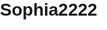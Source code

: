 # Sophia2222
<!DOCTYPE html>
<html>
<head>
    <meta charset="UTF-8">
    <title>Coritiba Futebol Clube</title>
    <style>
        body {
            font-family: Arial, sans-serif;
            margin: 0;
            padding: 0;
        }
        
        header {
            background-color: #003366;
            color: #FFF;
            padding: 20px;
            text-align: center;
        }
        
        h1 {
            margin: 0;
        }
        
        nav {
            background-color: #EFEFEF;
            padding: 10px;
        }
        
        nav ul {
            list-style-type: none;
            margin: 0;
            padding: 0;
        }
        
        nav ul li {
            display: inline;
            margin-right: 10px;
        }
        
        nav ul li a {
            color: #000;
            text-decoration: none;
            padding: 5px;
        }
        
        nav ul li a:hover {
            background-color: ##EFEFEF;
            color: #FFF;
        }
        
        section {
            padding: 20px;
        }
        
        footer {
            background-color: ##003366;
            color: #FFF;
            padding: 20px;
            text-align: center;
        }
    </style>
</head>
<body>
    <header>
        <h1>Coritiba Futebol Clube</h1>
    </header>
    <nav>
        <ul>
            <li><a href="#">Início</a></li>
            <li><a href="#">História</a></li>
            <li><a href="#">Elenco</a></li>
            <li><a href="#">Títulos</a></li>
            <li><a href="#">Contato</a></li>
        </ul>
    </nav>
    <section>
        <h2>Início</h2>
        <p>Bem-vindo ao fã clube oficial do Coritiba Futebol Clube!</p>
        <p>Esta é apenas uma demonstração básica de um site sobre o clube.</p>
    </section>
    <footer>
        
    </footer>
</body>
</html>
<!DOCTYPE html>
<html>
<head>
  <title>Coritiba Futebol Clube - Títulos</title>
</head>
<body>
  <h1>Títulos conquistados pelo Coritiba Futebol Clube</h1>
  <ul>
    <li>O coxa tem 39 titulos estaduais</li>
    <li>O coxa foi campeão da serie B do brasileirão nos anos de 2007-2010</li>
    <li>o coxa foi vice campeão da copa do brasil nos anos de 2011-2012</li>
    <li> E o mais icônico, o titulo brasileiro que foi conquistado em 31 de julho de 1985 </li>
    <li>...</li>
    <li>...</li>
  </ul>
</body>
</html>
<!DOCTYPE html>
<html>
<head>
  <title>Coritiba Futebol Clube - História</title>
</head>
<body>
  <h1>História do Coritiba Futebol Clube</h1>
  <p>O Coritiba Foot Ball Club é um dos clubes mais antigos e tradicionais do futebol brasileiro. Foi fundado em 1909 na cidade de Curitiba, no estado do Paraná. A história do clube é marcada por momentos de sucesso e também por períodos de dificuldades.</p>
  <p>O estádio do Coritiba é o Estádio Couto Pereira, localizado na cidade de Curitiba. Inaugurado em 1932, o Couto Pereira é um dos estádios mais tradicionais do futebol brasileiro e já foi palco de importantes jogos ao longo dos anos.Apesar de seus momentos de glória, o Coritiba também enfrentou períodos difíceis ao longo de sua história. O clube já passou por rebaixamentos para a segunda divisão do Campeonato Brasileiro e teve que se reestruturar para retornar à elite do futebol nacional.</p>
  <p>Em suma, o Coritiba Foot Ball Club é um clube de tradição e história no futebol brasileiro. Com importantes títulos em seu currículo e uma base sólida de torcedores, o clube continua em busca de novas conquistas e de fortalecer sua posição no cenário nacional.</p>
  <p>Nos últimos anos, o Coritiba enfrentou alguns desafios, como o rebaixamento para a Série B do Campeonato Brasileiro em 2017 e novamente em 2020. No entanto, o clube tem uma torcida apaixonada e uma base de apoio sólida, o que tem contribuído para sua reconstrução e busca pelo retorno à elite do futebol brasileiro.</p>
  <p>Assim, o Coritiba Futebol Clube é uma instituição com uma história rica e marcante, com conquistas importantes em sua trajetória e uma torcida apaixonada, que segue apoiando o clube em busca de novos triunfos.</p>
  
</body>
</html>


